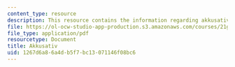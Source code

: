 ```yaml
---
content_type: resource
description: This resource contains the information regarding akkusativ.
file: https://ol-ocw-studio-app-production.s3.amazonaws.com/courses/21g-401-german-i-fall-2008/1267d6a86a4db5f7bc13071146f08bc6_MIT21G_401F08_akkusativ.pdf
file_type: application/pdf
resourcetype: Document
title: Akkusativ
uid: 1267d6a8-6a4d-b5f7-bc13-071146f08bc6
---
```

